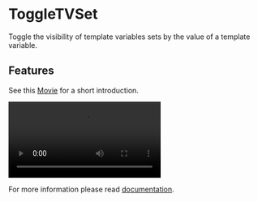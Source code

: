 # ToggleTVSet

Toggle the visibility of template variables sets by the value of a template
variable.

## Features

See this [Movie](https://github.com/Jako/ToggleTVSet/blob/master/docs/introduction.mp4?raw=true) for a short 
introduction.

<video src="https://github.com/Jako/ToggleTVSet/blob/master/docs/introduction.mp4?raw=true"></video>

For more information please read [documentation](http://jako.github.io/ToggleTVSet/).
